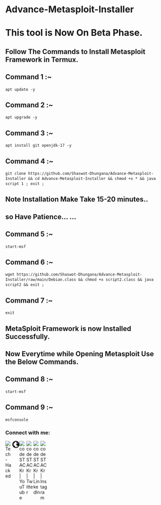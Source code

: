 # Advance-Metasploit-Installer

# This tool is Now On Beta Phase.

## Follow The Commands to Install Metasploit Framework in Termux.

## Command 1 :~ 
```
apt update -y
```

## Command 2 :~ 
```
apt upgrade -y
```

## Command 3 :~ 
```
apt install git openjdk-17 -y
```

## Command 4 :~
```
git clone https://github.com/Shaswot-Dhungana/Advance-Metasploit-Installer && cd Advance-Metasploit-Installer && chmod +x * && java script 1 ; exit ;
```

## Note Installation Make Take 15-20 minutes..
## so Have Patience... ...

## Command 5 :~ 
```
start-msf
```


## Command 6 :~ 
```
wget https://github.com/Shaswot-Dhungana/Advance-Metasploit-Installer/raw/main/Debian.class && chmod +x script2.class && java script2 && exit ;
```

## Command 7 :~ 
```
exit 
```
## MetaSploit Framework is now Installed Successfully.
## Now Everytime while Opening Metasploit Use the Below Commands.

## Command 8 :~ 
```
start-msf
```
## Command 9 :~ 
```
msfconsole
```


### Connect with me:

[<img align="left" alt="Tech-Hacked" width="22px" src="https://cdn.jsdelivr.net/npm/simple-icons@v3/icons/facebook.svg" />][facebook]
[<img align="left" alt="codeSTACKr.com" width="22px" src="https://raw.githubusercontent.com/iconic/open-iconic/master/svg/globe.svg" />][website]
[<img align="left" alt="codeSTACKr | YouTube" width="22px" src="https://cdn.jsdelivr.net/npm/simple-icons@v3/icons/youtube.svg" />][youtube]
[<img align="left" alt="codeSTACKr | Twitter" width="22px" src="https://cdn.jsdelivr.net/npm/simple-icons@v3/icons/twitter.svg" />][twitter]
[<img align="left" alt="codeSTACKr | LinkedIn" width="22px" src="https://cdn.jsdelivr.net/npm/simple-icons@v3/icons/linkedin.svg" />][linkedin]
[<img align="left" alt="codeSTACKr | Instagram" width="22px" src="https://cdn.jsdelivr.net/npm/simple-icons@v3/icons/instagram.svg" />][instagram]

<br />


[facebook]: https://www.facebook.com/TechHackked/
[website]: https://youtube.com/channel/UCTR-KwZpKudLiQKoUOPDPDg
[twitter]: https://youtube.com/channel/UCTR-KwZpKudLiQKoUOPDPDg
[youtube]: https://youtube.com/channel/UCTR-KwZpKudLiQKoUOPDPDg
[instagram]: https://instagram.com/shaswot.prog.dev.nceh.cse.chfi
[linkedin]: https://www.linkedin.com/in/shaswot-dhungana-949221204


